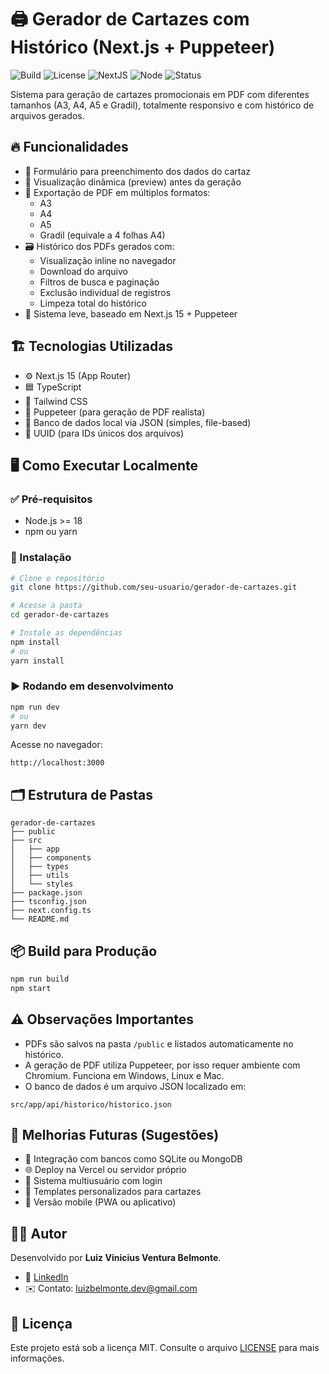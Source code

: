 
# 🖨️ Gerador de Cartazes com Histórico (Next.js + Puppeteer)

![Build](https://img.shields.io/badge/build-passing-brightgreen)
![License](https://img.shields.io/badge/license-MIT-blue)
![NextJS](https://img.shields.io/badge/made%20with-Next.js-000000?logo=nextdotjs)
![Node](https://img.shields.io/badge/node-%3E=18-green)
![Status](https://img.shields.io/badge/status-100%25%20Functional-success)

Sistema para geração de cartazes promocionais em PDF com diferentes tamanhos (A3, A4, A5 e Gradil), totalmente responsivo e com histórico de arquivos gerados.

## 🔥 Funcionalidades

- 🧾 Formulário para preenchimento dos dados do cartaz
- 👀 Visualização dinâmica (preview) antes da geração
- 📄 Exportação de PDF em múltiplos formatos:
  - A3
  - A4
  - A5
  - Gradil (equivale a 4 folhas A4)
- 🗃️ Histórico dos PDFs gerados com:
  - Visualização inline no navegador
  - Download do arquivo
  - Filtros de busca e paginação
  - Exclusão individual de registros
  - Limpeza total do histórico
- 🚀 Sistema leve, baseado em Next.js 15 + Puppeteer

## 🏗️ Tecnologias Utilizadas

- ⚙️ Next.js 15 (App Router)
- 🟦 TypeScript
- 🦾 Tailwind CSS
- 🐧 Puppeteer (para geração de PDF realista)
- 📁 Banco de dados local via JSON (simples, file-based)
- 🔗 UUID (para IDs únicos dos arquivos)

## 🖥️ Como Executar Localmente

### ✅ Pré-requisitos

- Node.js >= 18
- npm ou yarn

### 🚀 Instalação

```bash
# Clone o repositório
git clone https://github.com/seu-usuario/gerador-de-cartazes.git

# Acesse a pasta
cd gerador-de-cartazes

# Instale as dependências
npm install
# ou
yarn install
```

### ▶️ Rodando em desenvolvimento

```bash
npm run dev
# ou
yarn dev
```

Acesse no navegador:

```
http://localhost:3000
```

## 🗂️ Estrutura de Pastas

```
gerador-de-cartazes
├── public
├── src
│   ├── app
│   ├── components
│   ├── types
│   ├── utils
│   └── styles
├── package.json
├── tsconfig.json
├── next.config.ts
└── README.md
```

## 📦 Build para Produção

```bash
npm run build
npm start
```

## ⚠️ Observações Importantes

- PDFs são salvos na pasta `/public` e listados automaticamente no histórico.
- A geração de PDF utiliza Puppeteer, por isso requer ambiente com Chromium. Funciona em Windows, Linux e Mac.
- O banco de dados é um arquivo JSON localizado em:

```
src/app/api/historico/historico.json
```

## 🚀 Melhorias Futuras (Sugestões)

- 🔗 Integração com bancos como SQLite ou MongoDB
- 🌐 Deploy na Vercel ou servidor próprio
- 👥 Sistema multiusuário com login
- 🎨 Templates personalizados para cartazes
- 📱 Versão mobile (PWA ou aplicativo)

## 👨‍💻 Autor

Desenvolvido por **Luiz Vinicius Ventura Belmonte**.

- 💼 [LinkedIn](https://www.linkedin.com/in/luizbelmontedev/)
- ✉️ Contato: luizbelmonte.dev@gmail.com

## 📄 Licença

Este projeto está sob a licença MIT. Consulte o arquivo [LICENSE](LICENSE) para mais informações.
